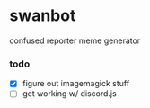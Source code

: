 # swanbot
confused reporter meme generator

### todo
- [x] figure out imagemagick stuff
- [ ] get working w/ discord.js
